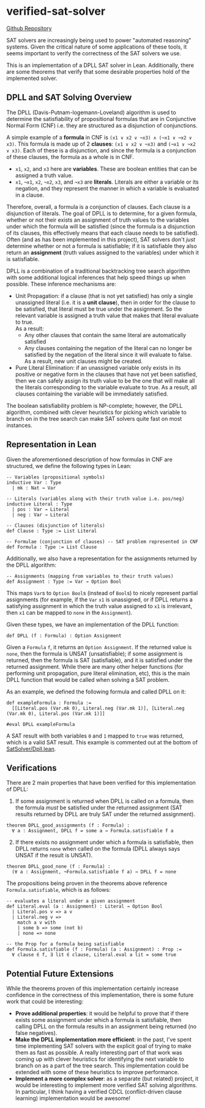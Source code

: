# verified-sat-solver

[Github Repository](https://github.com/karankashyap04/verified-sat-solver)

SAT solvers are increasingly being used to power "automated reasoning" systems. Given the
critical nature of some applications of these tools, it seems important to verify
the correctness of the SAT solvers we use.

This is an implementation of a DPLL SAT solver in Lean. Additionally, there are some theorems
that verify that some desirable properties hold of the implemented solver.


## DPLL and SAT Solving Overview 

The DPLL (Davis-Putnam-logemann-Loveland) algorithm is used to determine the satisfiability
of propositional formulas that are in Conjunctive Normal Form (CNF) i.e. they are structured
as a disjunction of conjunctions.

A simple example of a **formula** in CNF is `(x1 ∨ x2 ∨ ¬x3) ∧ (¬x1 ∨ ¬x2 ∨ x3)`. This formula is made up
of 2 **clauses**: `(x1 ∨ x2 ∨ ¬x3)` and `(¬x1 ∨ ¬x2 ∨ x3)`. Each of these is a disjunction, and since
the formula is a conjunction of these clauses, the formula as a whole is in CNF.

- `x1`, `x2`, and `x3` here are **variables**. These are boolean entities that can be assigned a truth value.
- `x1`, `¬x1`, `x2`, `¬x2`, `x3`, and `¬x3` are **literals**. Literals are either a variable or its negation,
and they represent the manner in which a variable is evaluated in a clause.

Therefore, overall, a formula is a conjunction of clauses. Each clause is a disjunction of literals.
The goal of DPLL is to determine, for a given formula, whether or not their exists an assignment of
truth values to the variables under which the formula will be satisfied (since the formula is a disjunction of
its clauses, this effectively means that each clause needs to be satisfied). <br>
Often (and as has been implemented in this project), SAT solvers don't _just_ determine whether or not a formula
is satisfiable; if it is satisfiable they also return an **assignment** (truth values assigned to the variables)
under which it is satisfiable.

DPLL is a combination of a traditional backtracking tree search algorithm with some additional logical
inferences that help speed things up when possible. These inference mechanisms are:
- Unit Propagation: if a clause (that is not yet satisfied) has only a single unassigned literal (i.e. it is a
**unit clause**), then in order for the clause to be satisfied, that literal must be true under the assignment.
So the relevant variable is assigned a truth value that makes that literal evaluate to true. <br> As a result:
  - Any other clauses that contain the same literal are automatically satisfied 
  - Any clauses containing the negation of the literal can no longer be satisfied by the negation of the literal
  since it will evaluate to false. As a result, new unit clauses might be created. 
- Pure Literal Elimination: if an unassigned variable only exists in its positive or negative form in the clauses
that have not yet been satisfied, then we can safely assign its truth value to be the one that will make all the
literals corresponding to the variable evaluate to true. As a result, all clauses containing the variable will
be immediately satisfied.

The boolean satisfiability problem is NP-complete; however, the DPLL algorithm, combined with clever heuristics for
picking which variable to branch on in the tree search can make SAT solvers quite fast on most instances.


## Representation in Lean 

Given the aforementioned description of how formulas in CNF are structured, we define the following types
in Lean:

```lean
-- Variables (propositional symbols)
inductive Var : Type
  | mk : Nat → Var

-- Literals (variables along with their truth value i.e. pos/neg)
inductive Literal : Type
  | pos : Var → Literal
  | neg : Var → Literal

-- Clauses (disjunction of literals)
def Clause : Type := List Literal

-- Formulae (conjunction of clauses) -- SAT problem represented in CNF
def Formula : Type := List Clause
```

Additionally, we also have a representation for the assignments returned by the 
DPLL algorithm:
```lean
-- Assignments (mapping from variables to their truth values)
def Assignment : Type := Var → Option Bool
```
This maps `Var`s to `Option Bool`s (instead of `Bool`s) to nicely represent partial assignments
(for example, if the `Var` `x1` is unassigned, or if DPLL returns a satisfying assignment in which
the truth value assigned to `x1` is irrelevant, then `x1` can be mapped to `none` in the `Assignment`).

Given these types, we have an implementation of the DPLL function:
```lean
def DPLL (f : Formula) : Option Assignment
```
Given a `Formula` `f`, it returns an `Option Assignment`. If the returned value is `none`, then the formula
is UNSAT (unsatisfiable); if some assignment is returned, then the formula is SAT (satisfiable), and it is
satisfied under the returned assignment. While there are many other helper functions (for performing
unit propagation, pure literal elimination, etc), this is the main DPLL function that would be called when
solving a SAT problem.

As an example, we defined the following formula and called DPLL on it:
```lean
def exampleFormula : Formula :=
  [[Literal.pos (Var.mk 0), Literal.neg (Var.mk 1)], [Literal.neg (Var.mk 0), Literal.pos (Var.mk 1)]]

#eval DPLL exampleFormula
```

A SAT result with both variables `0` and `1` mapped to `true` was returned, which is a valid SAT result.
This example is commented out at the bottom of [SatSolver/Dpll.lean](./SatSolver/Dpll.lean).


## Verifications

There are 2 main properties that have been verified for this implementation of DPLL:
1. If some assignment is returned when DPLL is called on a formula, then the formula _must_ be satisfied
under the returned assignment (SAT results returned by DPLL are truly SAT under the returned assignment).
```lean
theorem DPLL_good_assignments (f : Formula) :
  ∀ a : Assignment, DPLL f = some a → Formula.satisfiable f a
```

2. If there exists no assignment under which a formula is satisfiable, then DPLL returns `none` when called
on the formula (DPLL always says UNSAT if the result is UNSAT).
```lean
theorem DPLL_good_none (f : Formula) :
  (∀ a : Assignment, ¬Formula.satisfiable f a) → DPLL f = none
```

The propositions being proven in the theorems above reference `Formula.satisfiable`, which
is as follows:
```lean
-- evaluates a literal under a given assignment
def Literal.eval (a : Assignment) : Literal → Option Bool
  | Literal.pos v => a v
  | Literal.neg v =>
    match a v with
    | some b => some (not b)
    | none => none

-- the Prop for a formula being satisfiable 
def Formula.satisfiable (f : Formula) (a : Assignment) : Prop :=
  ∀ clause ∈ f, ∃ lit ∈ clause, Literal.eval a lit = some true
```


## Potential Future Extensions 

While the theorems proven of this implementation certainly increase confidence in the correctness of this
implementation, there is some future work that could be interesting:
- **Prove additional properties**: it would be helpful to prove that if there exists some assignment under
which a formula is satisfiable, then calling DPLL on the formula results in an assignment being returned
(no false negatives).
- **Make the DPLL implementation more efficient**: in the past, I've spent time implementing SAT solvers with the explicit
goal of trying to make them as fast as possible. A really interesting part of that work was coming up with clever
heuristics for identifying the next variable to branch on as a part of the tree search. This implementation could
be extended with some of these heuristics to improve performance. 
- **Implement a more complex solver**: as a separate (but related) project, it would be interesting to implement more
verified SAT solving algorithms. In particular, I think having a verified CDCL (conflict-driven clause learning)
implementation would be awesome! 
